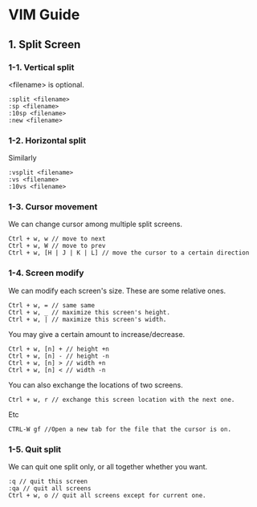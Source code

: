 # VIM Guide

## 1. Split Screen
### 1-1. Vertical split
\<filename\> is optional.

	:split <filename>
	:sp <filename>
	:10sp <filename>
	:new <filename>
### 1-2. Horizontal split
Similarly

	:vsplit <filename>
	:vs <filename>
	:10vs <filename>

### 1-3. Cursor movement
We can change cursor among multiple split screens.

	Ctrl + w, w // move to next 
	Ctrl + w, W // move to prev
	Ctrl + w, [H | J | K | L] // move the cursor to a certain direction

### 1-4. Screen modify
We can modify each screen's size.
These are some relative ones.

	Ctrl + w, = // same same
	Ctrl + w, _ // maximize this screen's height.
	Ctrl + w, | // maximize this screen's width.
You may give a certain amount to increase/decrease.

	Ctrl + w, [n] + // height +n
	Ctrl + w, [n] - // height -n
	Ctrl + w, [n] > // width +n
	Ctrl + w, [n] < // width -n	
You can also exchange the locations of two screens.

	Ctrl + w, r // exchange this screen location with the next one.
Etc

	CTRL-W gf //Open a new tab for the file that the cursor is on.

### 1-5. Quit split
We can quit one split only, or all together whether you want.

	:q // quit this screen
	:qa // quit all screens
	Ctrl + w, o // quit all screens except for current one.
